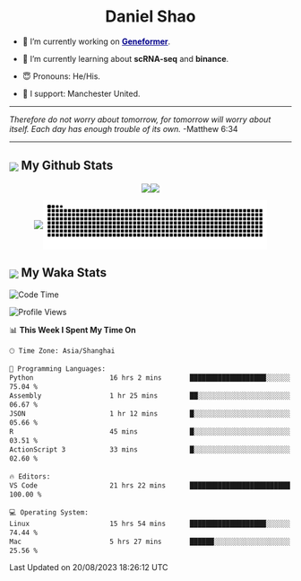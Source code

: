 

<h1 align="center">Daniel Shao</h1>

- 🐒 I’m currently working on <strong><a href="https://huggingface.co/ctheodoris/Geneformer" style="color: darkblue">Geneformer</a></strong>.

- 🥹 I’m currently learning about **scRNA-seq** and **binance**.

- 😇 Pronouns: He/His.

- 🦧 I support: Manchester United.

---

<i> Therefore do not worry about tomorrow, for tomorrow will worry about itself. Each day has enough trouble of its own. </i> -Matthew 6:34

---

<h2><img src="https://emojis.slackmojis.com/emojis/images/1579216111/7550/pikachu_wave.gif?1579216111" align="center" width="28" /> My Github Stats</h2>

<p align="center"><img align="center" src = "https://github-readme-stats.vercel.app/api?username=super-dainiu&show_icons=true&count_private=true&theme=tokyonight&hide=issues&line_height=30" width="400px"><img align="center" src = "https://github-readme-streak-stats.herokuapp.com/?user=super-dainiu&theme=tokyonight" width="400px"></p>

<p align="center"><img align="center" width="400px" src="https://github-readme-stats.vercel.app/api/top-langs/?username=super-dainiu&layout=compact&theme=tokyonight&hide=html,tex,jupyter%20notebook"><img align="center" width="400px" src="https://github.com/super-dainiu/super-dainiu/blob/output/github-contribution-grid-snake.svg"></p>

<h2><img src="https://emojis.slackmojis.com/emojis/images/1579216111/7550/pikachu_wave.gif?1579216111" align="center" width="28" /> My Waka Stats</h2>

<!--START_SECTION:waka-->
![Code Time](http://img.shields.io/badge/Code%20Time-292%20hrs%2020%20mins-blue)

![Profile Views](http://img.shields.io/badge/Profile%20Views-19-blue)

📊 **This Week I Spent My Time On** 

```text
🕑︎ Time Zone: Asia/Shanghai

💬 Programming Languages: 
Python                   16 hrs 2 mins       ███████████████████░░░░░░   75.04 % 
Assembly                 1 hr 25 mins        ██░░░░░░░░░░░░░░░░░░░░░░░   06.67 % 
JSON                     1 hr 12 mins        █░░░░░░░░░░░░░░░░░░░░░░░░   05.66 % 
R                        45 mins             █░░░░░░░░░░░░░░░░░░░░░░░░   03.51 % 
ActionScript 3           33 mins             █░░░░░░░░░░░░░░░░░░░░░░░░   02.60 % 

🔥 Editors: 
VS Code                  21 hrs 22 mins      █████████████████████████   100.00 % 

💻 Operating System: 
Linux                    15 hrs 54 mins      ███████████████████░░░░░░   74.44 % 
Mac                      5 hrs 27 mins       ██████░░░░░░░░░░░░░░░░░░░   25.56 % 
```


 Last Updated on 20/08/2023 18:26:12 UTC
<!--END_SECTION:waka-->
